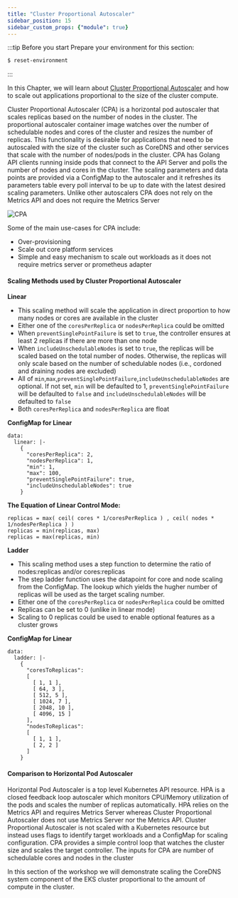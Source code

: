 ```yaml
---
title: "Cluster Proportional Autoscaler"
sidebar_position: 15
sidebar_custom_props: {"module": true}
---
```


:::tip Before you start
Prepare your environment for this section:

```bash timeout=300 wait=30
$ reset-environment 
```

:::

In this Chapter, we will learn about [Cluster Proportional Autoscaler](https://github.com/kubernetes-sigs/cluster-proportional-autoscaler) and how to scale out applications proportional to the size of the cluster compute.

Cluster Proportional Autoscaler (CPA) is a horizontal pod autoscaler that scales replicas based on the number of nodes in the cluster. The proportional autoscaler container image watches over the number of schedulable nodes and cores of the cluster and resizes the number of replicas. This functionality is desirable for applications that need to be autoscaled with the size of the cluster such as CoreDNS and other services that scale with the number of nodes/pods in the cluster. CPA has Golang API clients running inside pods that connect to the API Server and polls the number of nodes and cores in the cluster. The scaling parameters and data points are provided via a ConfigMap to the autoscaler and it refreshes its parameters table every poll interval to be up to date with the latest desired scaling parameters. Unlike other autoscalers CPA does not rely on the Metrics API and does not require the Metrics Server

![CPA](cpa.png)

Some of the main use-cases for CPA include:

* Over-provisioning
* Scale out core platform services
* Simple and easy mechanism to scale out workloads as it does not require metrics server or prometheus adapter

#### Scaling Methods used by Cluster Proportional Autoscaler

**Linear**

* This scaling method will scale the application in direct proportion to how many nodes or cores are available in the cluster
* Either one of the `coresPerReplica` or `nodesPerReplica` could be omitted
* When `preventSinglePointFailure` is set to `true`, the controller ensures at least 2 replicas if there are more than one node
* When `includeUnschedulableNodes` is set to `true`, the replicas will be scaled based on the total number of nodes. Otherwise, the replicas will only scale based on the number of schedulable nodes (i.e., cordoned and draining nodes are excluded)
* All of `min`,`max`,`preventSinglePointFailure`,`includeUnschedulableNodes` are optional. If not set, `min` will be defaulted to 1, `preventSinglePointFailure` will be defaulted to `false` and `includeUnschedulableNodes` will be defaulted to `false`
* Both `coresPerReplica` and `nodesPerReplica` are float

**ConfigMap for Linear**

```
data:
  linear: |-
    {
      "coresPerReplica": 2,
      "nodesPerReplica": 1,
      "min": 1,
      "max": 100,
      "preventSinglePointFailure": true,
      "includeUnschedulableNodes": true
    }
```

**The Equation of Linear Control Mode:**

```
replicas = max( ceil( cores * 1/coresPerReplica ) , ceil( nodes * 1/nodesPerReplica ) )
replicas = min(replicas, max)
replicas = max(replicas, min)
```

**Ladder**

* This scaling method uses a step function to determine the ratio of nodes:replicas and/or cores:replicas
* The step ladder function uses the datapoint for core and node scaling from the ConfigMap. The lookup which yields the hugher number of replicas will be used as the target scaling number.
* Either one of the `coresPerReplica` or `nodesPerReplica` could be omitted
* Replicas can be set to 0 (unlike in linear mode)
* Scaling to 0 replicas could be used to enable optional features as a cluster grows

**ConfigMap for Linear**

```
data:
  ladder: |-
    {
      "coresToReplicas":
      [
        [ 1, 1 ],
        [ 64, 3 ],
        [ 512, 5 ],
        [ 1024, 7 ],
        [ 2048, 10 ],
        [ 4096, 15 ]
      ],
      "nodesToReplicas":
      [
        [ 1, 1 ],
        [ 2, 2 ]
      ]
    }
```

#### Comparison to Horizontal Pod Autoscaler

Horizontal Pod Autoscaler is a top level Kubernetes API resource. HPA is a closed feedback loop autoscaler which monitors CPU/Memory utilization of the pods and scales the number of replicas automatically. HPA relies on the Metrics API and requires Metrics Server whereas Cluster Proportional Autoscaler does not use Metrics Server nor the Metrics API. Cluster Proportional Autoscaler is not scaled with a Kubernetes resource but instead uses flags to identify target workloads and a ConfigMap for scaling configuration. CPA provides a simple control loop that watches the cluster size and scales the target controller. The inputs for CPA are number of schedulable cores and nodes in the cluster

In this section of the workshop we will demonstrate scaling the CoreDNS system component of the EKS cluster proportional to the amount of compute in the cluster.
